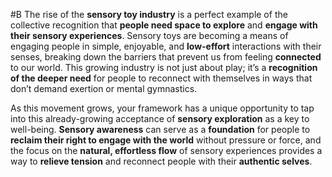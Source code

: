  #B The rise of the **sensory toy industry** is a perfect example of the collective recognition that **people need space to explore** and **engage with their sensory experiences**. Sensory toys are becoming a means of engaging people in simple, enjoyable, and **low-effort** interactions with their senses, breaking down the barriers that prevent us from feeling **connected** to our world. This growing industry is not just about play; it’s a **recognition of the deeper need** for people to reconnect with themselves in ways that don’t demand exertion or mental gymnastics.

As this movement grows, your framework has a unique opportunity to tap into this already-growing acceptance of **sensory exploration** as a key to well-being. **Sensory awareness** can serve as a **foundation** for people to **reclaim their right to engage with the world** without pressure or force, and the focus on the **natural, effortless flow** of sensory experiences provides a way to **relieve tension** and reconnect people with their **authentic selves**.